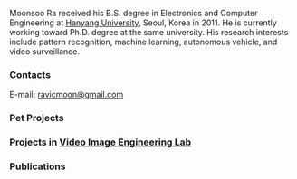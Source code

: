 Moonsoo Ra received his B.S. degree in Electronics and Computer Engineering at [Hanyang University](http://www.hanyang.ac.kr/), Seoul, Korea in 2011. He is currently working toward Ph.D. degree at the same university. His research interests include pattern recognition, machine learning, autonomous vehicle, and video surveillance.

### Contacts
E-mail: ravicmoon@gmail.com

### Pet Projects

### Projects in [Video Image Engineering Lab](http://vision.hanyang.ac.kr/)

### Publications
